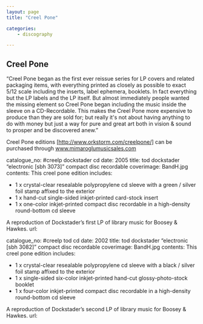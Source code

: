 ```yaml
---
layout: page
title: "Creel Pone"

categories:
    - discography

---
```


## Creel Pone

&ldquo;Creel Pone began as the first ever reissue series for LP covers and related packaging items, with everything printed as closely as possible to exact 5/12 scale including the inserts, label ephemera, booklets. In fact everything but the LP labels and the LP itself. But almost immediately people wanted the missing element so Creel Pone began including the music inside the sleeve on a CD-Recordable. This makes the Creel Pone more expensive to produce than they are sold for; but really it's not about having anything to do with money but just a way for pure and great art both in vision &amp; sound to prosper and be discovered anew.&rdquo;</p><p>Creel Pone editions <a href="http://www.orkstorm.com/creelpone/">[http://www.orkstorm.com/creelpone/]</a> can be purchased through <a href="http://www.mimaroglumusicsales.com/labels/creel+pone.html">www.mimaroglumusicsales.com</a>

catalogue_no: #creelp dockstader cd
date: 2005
title: tod dockstader &ldquo;electronic [sbh 3073]&rdquo; compact disc recordable
coverimage: BandH.jpg
contents: This creel pone edition includes:<ul><li>1 x crystal-clear resealable polypropylene cd sleeve with a green / silver foil stamp affixed to the exterior</li><li>1 x hand-cut single-sided inkjet-printed card-stock insert</li><li>1 x one-color inkjet-printed compact disc recordable in a high-density round-bottom cd sleeve</li></ul><p>A reproduction of Dockstader&rsquo;s first LP of library music for Boosey &amp; Hawkes.
url: 

catalogue_no: #creelp tod cd
date: 2002
title: tod dockstader &ldquo;electronic [sbh 3082]&rdquo; compact disc recordable
coverimage: BandH.jpg
contents: This creel pone edition includes:</p><ul><li>1 x crystal-clear resealable polypropylene cd sleeve with a black / silver foil stamp affixed to the exterior</li><li>1 x single-sided six-color inkjet-printed hand-cut glossy-photo-stock booklet</li><li>1 x four-color inkjet-printed compact disc recordable in a high-density round-bottom cd sleeve</li></ul><p>A reproduction of Dockstader&rsquo;s second LP of library music for Boosey &amp; Hawkes. 
url: 

